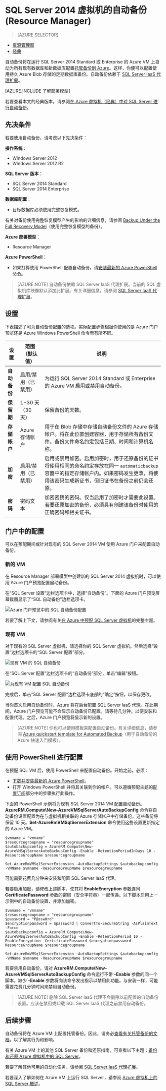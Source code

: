 <properties
    pageTitle="适用于 SQL Server 2014 Azure 虚拟机的自动备份 | Azure"
    description="介绍适用于 Azure 中运行的 SQL Server 2014 VM 的自动备份功能。本文仅适用于使用 Resource Manager 的 VM。"
    services="virtual-machines-windows"
    documentationcenter="na"
    author="rothja"
    manager="jhubbard"
    editor=""
    tags="azure-resource-manager" />
<tags
    ms.assetid="bdc63fd1-db49-4e76-87d5-b5c6a890e53c"
    ms.service="virtual-machines-windows"
    ms.devlang="na"
    ms.topic="article"
    ms.tgt_pltfrm="vm-windows-sql-server"
    ms.workload="iaas-sql-server"
    ms.date="01/30/2017"
    wacn.date="03/20/2017"
    ms.author="jroth" />  


# SQL Server 2014 虚拟机的自动备份 (Resource Manager)
> [AZURE.SELECTOR]
- [资源管理器](/documentation/articles/virtual-machines-windows-sql-automated-backup/)
- [经典](/documentation/articles/virtual-machines-windows-classic-sql-automated-backup/)

自动备份将在运行 SQL Server 2014 Standard 或 Enterprise 的 Azure VM 上自动为所有现有数据库和新数据库配置[托管备份到 Azure](https://msdn.microsoft.com/zh-cn/library/dn449496.aspx)。这样，你便可以配置使用持久 Azure Blob 存储的定期数据库备份。自动备份依赖于 [SQL Server IaaS 代理扩展](/documentation/articles/virtual-machines-windows-sql-server-agent-extension/)。

[AZURE.INCLUDE [了解部署模型](../../includes/learn-about-deployment-models-rm-include.md)]

若要查看本文的经典版本，请参阅[在 Azure 虚拟机（经典）中对 SQL Server 进行自动备份](/documentation/articles/virtual-machines-windows-classic-sql-automated-backup/)。

## 先决条件
若要使用自动备份，请考虑以下先决条件：

**操作系统**：

- Windows Server 2012
- Windows Server 2012 R2

**SQL Server 版本**：

- SQL Server 2014 Standard
- SQL Server 2014 Enterprise

**数据库配置**：

- 目标数据库必须使用完整恢复模式。

有关对备份使用完整恢复模型产生的影响的详细信息，请参阅 [Backup Under the Full Recovery Model](https://technet.microsoft.com/zh-cn/library/ms190217.aspx)（使用完整恢复模型的备份）。

**Azure 部署模型**：

- Resource Manager

**Azure PowerShell**：

- 如果打算使用 PowerShell 配置自动备份，请[安装最新的 Azure PowerShell 命令](https://docs.microsoft.com/powershell/azureps-cmdlets-docs)。

> [AZURE.NOTE]
自动备份依赖 SQL Server IaaS 代理扩展。当前的 SQL 虚拟机库映像默认添加此扩展。有关详细信息，请参阅 [SQL Server IaaS 代理扩展](/documentation/articles/virtual-machines-windows-sql-server-agent-extension/)。

## 设置
下表描述了可为自动备份配置的选项。实际配置步骤根据你使用的是 Azure 门户预览还是 Azure Windows PowerShell 命令而有所不同。

| 设置 | 范围（默认值） | 说明 |
| --- | --- | --- |
| **自动备份** | 启用/禁用（已禁用） | 为运行 SQL Server 2014 Standard 或 Enterprise 的 Azure VM 启用或禁用自动备份。 |
| **保留期** | 1-30 天（30 天） | 保留备份的天数。 |
| **存储帐户** | Azure 存储帐户 | 用于在 Blob 存储中存储自动备份文件的 Azure 存储帐户。将在此位置创建容器，用于存储所有备份文件。备份文件命名约定包括日期、时间和计算机名称。 |
| **加密** | 启用/禁用（已禁用） | 启用或禁用加密。启用加密时，用于还原备份的证书将使用相同的命名约定存放在同一 `automaticbackup` 容器中的指定存储帐户内。如果密码发生更改，将使用该密码生成新证书，但旧证书在备份之前仍会还原。 |
| **密码** | 密码文本 | 加密密钥的密码。仅当启用了加密时才需要此设置。若要还原加密的备份，必须具有创建该备份时使用的正确密码和相关证书。 |

## 门户中的配置
可以在预配期间或针对现有的 SQL Server 2014 VM 使用 Azure 门户来配置自动备份。

### 新的 VM
在 Resource Manager 部署模型中创建新的 SQL Server 2014 虚拟机时，可以使用 Azure 门户预览配置自动备份。

在“SQL Server 设置”边栏选项卡中，选择“自动备份”。下面的 Azure 门户预览屏幕截图显示了“SQL 自动备份”边栏选项卡。

![Azure 门户预览中的 SQL 自动备份配置](./media/virtual-machines-windows-sql-automated-backup/azure-sql-arm-autobackup.png)  

若要了解上下文，请参阅有关[在 Azure 中预配 SQL Server 虚拟机](/documentation/articles/virtual-machines-windows-portal-sql-server-provision/)的完整主题。

### 现有 VM
对于现有的 SQL Server 虚拟机，请选择你的 SQL Server 虚拟机。然后选择“设置”边栏选项卡的“SQL Server 配置”部分。

![现有 VM 的 SQL 自动备份](./media/virtual-machines-windows-sql-automated-backup/azure-sql-rm-autobackup-existing-vms.png)  

在“SQL Server 配置”边栏选项卡的“自动备份”部分，单击“编辑”按钮。

![为现有 VM 配置 SQL 自动备份](./media/virtual-machines-windows-sql-automated-backup/azure-sql-rm-autobackup-configuration.png)  

完成后，单击“SQL Server 配置”边栏选项卡底部的“确定”按钮，以保存更改。

当你首次启用自动备份时，Azure 将在后台配置 SQL Server IaaS 代理。在此期间，Azure 门户预览可能不会显示自动备份已配置。请等待几分钟，以便安装和配置代理。之后，Azure 门户预览将显示新的设置。

> [AZURE.NOTE]
你也可以使用模板来配置自动备份。有关详细信息，请参阅 [Azure quickstart template for Automated Backup](https://github.com/Azure/azure-quickstart-templates/tree/master/101-vm-sql-existing-autobackup-update)（用于自动备份的 Azure 快速入门模板）。
> 
> 

## 使用 PowerShell 进行配置
在预配 SQL VM 后，使用 PowerShell 来配置自动备份。开始之前，必须：

- [下载并安装最新的 Azure PowerShell](http://aka.ms/webpi-azps)。
- 打开 Windows PowerShell 并将其关联到你的帐户。可以遵循预配主题的[配置订阅](/documentation/articles/virtual-machines-windows-ps-sql-create/#configure-your-subscription)部分中的步骤执行此操作。

下面的 PowerShell 示例将为现有 SQL Server 2014 VM 配置自动备份。**AzureRM.Compute\\New-AzureVMSqlServerAutoBackupConfig** 命令将自动备份设置配置为在与虚拟机相关联的 Azure 存储帐户中存储备份。这些备份将保留 10 天。**Set-AzureRmVMSqlServerExtension** 命令使用这些设置更新指定的 Azure VM。

    $vmname = "vmname"
    $resourcegroupname = "resourcegroupname"
    $autobackupconfig = AzureRM.Compute\New-AzureVMSqlServerAutoBackupConfig -Enable -RetentionPeriodInDays 10 -ResourceGroupName $resourcegroupname

    Set-AzureRmVMSqlServerExtension -AutoBackupSettings $autobackupconfig -VMName $vmname -ResourceGroupName $resourcegroupname

可能需要花费几分钟来安装和配置 SQL Server IaaS 代理。

若要启用加密，请修改上述脚本，使其将 **EnableEncryption** 参数连同 **CertificatePassword** 参数的密码（安全字符串）一起传递。以下脚本启用上一示例中的自动备份设置，并添加加密。

    $vmname = "vmname"
    $resourcegroupname = "resourcegroupname"
    $password = "P@ssw0rd"
    $encryptionpassword = $password | ConvertTo-SecureString -AsPlainText -Force  
    $autobackupconfig = AzureRM.Compute\New-AzureVMSqlServerAutoBackupConfig -Enable -RetentionPeriod 10 -EnableEncryption -CertificatePassword $encryptionpassword -ResourceGroupName $resourcegroupname

    Set-AzureRmVMSqlServerExtension -AutoBackupSettings $autobackupconfig -VMName $vmname -ResourceGroupName $resourcegroupname

若要禁用自动备份，请对 **AzureRM.Compute\\New-AzureVMSqlServerAutoBackupConfig** 命令运行不带 **-Enable** 参数的同一个脚本。缺少 **-Enable** 参数将向该命令发出指示以禁用此功能。与安装一样，可能需要花费几分钟时间来禁用自动备份。

> [AZURE.NOTE]
删除 SQL Server IaaS 代理不会删除以前配置的自动备份设置。应该在禁用或卸载 SQL Server IaaS 代理之前禁用自动备份。
> 
> 

## 后续步骤
自动备份将在 Azure VM 上配置托管备份。因此，请务必[查看有关托管备份的文档](https://msdn.microsoft.com/zh-cn/library/dn449496.aspx)，以了解其行为和影响。

有关 Azure VM 上的其他 SQL Server 备份和还原指南，可查看以下主题：[备份和还原 Azure 虚拟机中的 SQL Server](/documentation/articles/virtual-machines-windows-sql-backup-recovery/)。

若要了解其他可用的自动化任务，请参阅 [SQL Server IaaS 代理扩展](/documentation/articles/virtual-machines-windows-sql-server-agent-extension/)。

若要深入了解如何在 Azure VM 上运行 SQL Server，请参阅 [Azure 虚拟机上的 SQL Server 概述](/documentation/articles/virtual-machines-windows-sql-server-iaas-overview/)。

<!---HONumber=Mooncake_0313_2017-->
<!--Update_Description: wording update-->